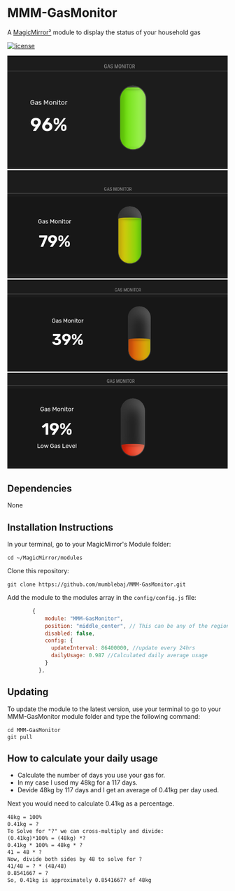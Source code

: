 # MMM-GasMonitor

A [MagicMirror²](https://magicmirror.builders) module to display the status of your household gas

[![license](https://img.shields.io/github/license/mashape/apistatus.svg)](LICENSE)

![Example](images/image-1.png)
![Example](images/image-2.png)
![Example](images/image-3.png)
![Example](images/image-4.png)

## Dependencies
None

## Installation Instructions

In your terminal, go to your MagicMirror's Module folder:
````
cd ~/MagicMirror/modules
````

Clone this repository:
````
git clone https://github.com/mumblebaj/MMM-GasMonitor.git
````
Add the module to the modules array in the `config/config.js` file:
````javascript
        {
            module: "MMM-GasMonitor",
            position: "middle_center", // This can be any of the regions.
            disabled: false,
            config: {
              updateInterval: 86400000, //update every 24hrs
              dailyUsage: 0.987 //Calculated daily average usage
            }
          },
````

## Updating

To update the module to the latest version, use your terminal to go to your MMM-GasMonitor module folder and type the following command:

````
cd MMM-GasMonitor
git pull

````
## How to calculate your daily usage

- Calculate the number of days you use your gas for. 
- In my case I used my 48kg for a 117 days.
- Devide 48kg by 117 days and I get an average of 0.41kg per day used.

Next you would need to calculate 0.41kg as a percentage.
````
48kg = 100%
0.41kg = ?
To Solve for "?" we can cross-multiply and divide:
(0.41kg)*100% = (48kg) *?
0.41kg * 100% = 48kg * ?
41 = 48 * ?
Now, divide both sides by 48 to solve for ?
41/48 = ? * (48/48)
0.8541667 = ?
So, 0.41kg is approximately 0.8541667? of 48kg
````
